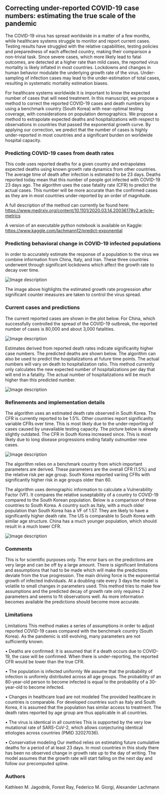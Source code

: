 ## Correcting under-reported COVID-19 case numbers: estimating the true scale of the pandemic

The COVID-19 virus has spread worldwide in a matter of a few months, while healthcare systems struggle to monitor and report current cases. Testing results have struggled with the relative capabilities, testing policies and preparedness of each affected country, making their comparison a non-trivial task. Since severe cases, which more likely lead to fatal outcomes, are detected at a higher rate than mild cases, the reported virus mortality is likely inflated in most countries. Lockdowns and changes in human behavior modulate the underlying growth rate of the virus. Under-sampling of infection cases may lead to the under-estimation of total cases, resulting in systematic mortality estimation biases.

For healthcare systems worldwide it is important to know the expected number of cases that will need treatment. In this manuscript, we propose a method to correct the reported COVID-19 cases and death numbers by using a benchmark country (South Korea) with near-optimal testing coverage, with considerations on population demographics. We propose a method to extrapolate expected deaths and hospitalizations with respect to observations in countries that passed the exponential growth curve. By applying our correction, we predict that the number of cases is highly under-reported in most countries and a significant burden on worldwide hospital capacity. 

### Predicting COVID-19 cases from death rates

This code uses reported deaths for a given country and extrapolates expected deaths using known growth rate dynamics from other countries. The average time of death after infection is estimated to be 23 days. Deaths reported today mean that this number of people got infected with COVID-19 23 days ago. The algorithm uses the case fatality rate (CFR) to predict the actual cases. This number will be more accurate than the confirmed cases as they are in most countries under-reported by an order of magnitude.

A full description of the method can currently be found here:
https://www.medrxiv.org/content/10.1101/2020.03.14.20036178v2.article-metrics

A version of an executable python notebook is available on Kaggle:
https://www.kaggle.com/lachmann12/predict-exponential

### Predicting behavioral change in COVID-19 infected populations

In order to accurately estimate the response of a population to the virus we combine information from China, Italy, and Iran. These three countries underwent through significant lockdowns which affect the growth rate to decay over time. 

![Image description](https://github.com/lachmann12/covid19/blob/master/images/spline.png)

The image above highlights the estimated growth rate progression after significant counter measures are taken to control the virus spread.

### Current cases and predictions 

The current reported cases are shown in the plot below. For China, which successfully controlled the spread of the COVID-19 outbreak, the reported number of cases is 80,000 and about 3,000 fatalities.

![Image description](https://github.com/lachmann12/covid19/blob/master/images/current_cases_fig1.png)

Estimates derived from reported death rates indicate significanlty higher case numbers. The predicted deaths are shown below. The algorithm can also be used to predict the hospitalizations at future time points. The actual numbers will vary on death to hospitalization ratio. This method currently only calculates the new expected number of hospitalizations per day that will end in a fatality. The actual number of hospitalizations will be much higher than this predicted number.

![Image description](https://github.com/lachmann12/covid19/blob/master/images/country_predictions.png)


### Refinements and implementation details

The algorithm uses an estimated death rate observed in South Korea. The CFR is currently reported to be 1.5%. Other countries report significanlty variable CFRs over time. This is most likely due to the under-reporting of cases caused by unavailable testing capacity. The picture below is already slightly outdated. The CFR in South Korea increased since. This is most likely due to long disease progressions ending fatally outnumber new cases.

![Image description](https://github.com/lachmann12/covid19/blob/master/images/country_compare.png)

The algorithm relies on a benchmark country from which important parameters are derived. These parameters are the overall CFR (1.5%) and the relative risk per age group. South Korea reported variing CFRs with significantly higher risk in age groups older than 60.

The algorithm uses demographic information to calculate a Vulnerability Factor (VF). It compares the relative suseptability of a country to COVID-19 compared to the South Korean population. Below is a comparison of three countries to South Korea. A country such as Italy, with a much older population than South Korea has a VF of 1.57. They are likely to have a significantly higher death rate. The US is comparable to South Korea with similar age structure. China has a much younger population, which should result in a much lower CFR.

![Image description](https://github.com/lachmann12/covid19/blob/master/images/country_pop.png)

### Comments

This is for scientific purposes only. The error bars on the predictions are very large and can be off by a large amount. There is significant limitations and assumptions that had to be made which will make the predictions deviate from the true progression. The main driving force is the exponential growth of infected individuals. At a doubling rate every 3 days the model is volatile to small changes in parameters used. This method tries to make few assumptions and the predicted decay of growth rate only requires 2 parameters and seems to fit observations well. As more information becomes available the predictions should become more accurate.

### Limitations

Limitations This method makes a series of assumptions in order to adjust reported COVID-19 cases compared with the benchmark country (South Korea). As the pandemic is still evolving, many parameters are not sufficiently known.
 
• Deaths are confirmed: It is assumed that if a death occurs due to COVID-19, the case will be confirmed. When there is under-reporting, the reported CFR would be lower than the true CFR.
 
• The population is infected uniformly We assume that the probability of infection is uniformly distributed across all age groups. The probability of an 80-year-old person to become infected is equal to the probability of a 30-year-old to become infected.
 
• Changes in healthcare load are not modeled The provided healthcare in countries is comparable. For developed countries such as Italy and South Korea, it is assumed that the population has similar access to treatment. The death rates reported by age group are thus applicable in all countries.

• The virus is identical in all countries This is supported by the very low mutational rate of SARS-CoV-2, which allows conjecturing identical etiologies across countries (PMID 32027036).

• Conservative modeling Our method relies on estimating future cumulative deaths for a period of at least 23 days. In most countries in this study there has been no observed change in growth rate up to the day of writing. The model assumes that the growth rate will start falling on the next day and follow our precomputed spline.

### Authors
Kathleen M. Jagodnik, Forest Ray, Federico M. Giorgi, Alexander Lachmann
